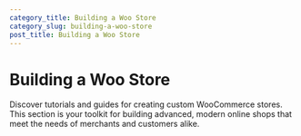 ```yaml
---
category_title: Building a Woo Store 
category_slug: building-a-woo-store
post_title: Building a Woo Store
---
```


# Building a Woo Store

Discover tutorials and guides for creating custom WooCommerce stores. This section is your toolkit for building advanced, modern online shops that meet the needs of merchants and customers alike.
